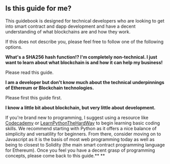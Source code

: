 ## Is this guide for me?

This guidebook is designed for technical developers who are looking to get into smart contract and dapp development and have a decent understanding of what blockchains are and how they work.

If this does not describe you, please feel free to follow one of the following options.

**What's a SHA256 hash function!? I'm completely non-technical. I just want to learn about what blockchain is and how it can help my business!**

Please read this guide.

**I am a developer but don't know much about the technical underpinnings of Ethereum or Blockchain technologies.**

Please first this guide first.

**I know a little bit about blockchain, but very little about development.**

If you're brand new to programming, I suggest using a resource like [Codecademy](https://www.codecademy.com/learn/python) or [LearnPythonTheHardWay](https://learnpythonthehardway.org/python3/) to begin learning basic coding skills. We recommend starting with Python as it offers a nice balance of simplicity and versatility for beginners. From there, consider moving on to Javascript as it is the basis of most web programming today as well as being to closest to Solidity \(the main smart contract programming language for Ethereum\). Once you feel you have a decent grasp of programming concepts, please come back to this guide.** **

